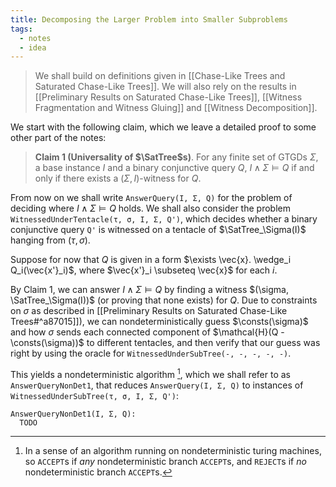 ```yaml
---
title: Decomposing the Larger Problem into Smaller Subproblems
tags:
  - notes
  - idea
---
```


> We shall build on definitions given in [[Chase-Like Trees and Saturated Chase-Like Trees]]. We will also rely on the results in [[Preliminary Results on Saturated Chase-Like Trees]], [[Witness Fragmentation and Witness Gluing]] and [[Witness Decomposition]].

We start with the following claim, which we leave a detailed proof to some other part of the notes:

> **Claim 1 (Universality of $\SatTree$s)**. For any finite set of GTGDs $\Sigma$, a base instance $I$ and a binary conjunctive query $Q$, $I \wedge \Sigma \models Q$ if and only if there exists a $(\Sigma, I)$-witness for $Q$.

From now on we shall write `AnswerQuery(I, Σ, Q)` for the problem of deciding where $I \wedge \Sigma \models Q$ holds. We shall also consider the problem `WitnessedUnderTentacle(τ, σ, I, Σ, Q')`, which decides whether a binary conjunctive query `Q'` is witnessed on a tentacle of $\SatTree_\Sigma(I)$ hanging from $(\tau, \sigma)$.

Suppose for now that $Q$ is given in a form $\exists \vec{x}. \wedge_i Q_i(\vec{x'}_i)$, where $\vec{x'}_i \subseteq \vec{x}$ for each $i$.

By Claim 1, we can answer $I \wedge \Sigma \models Q$ by finding a witness $(\sigma, \SatTree_\Sigma(I))$ (or proving that none exists) for $Q$. Due to constraints on $\sigma$ as described in 
[[Preliminary Results on Saturated Chase-Like Trees#^a87015]]), we can nondeterministically guess $\consts(\sigma)$ and how $\sigma$ sends each connected component of $\mathcal{H}(Q - \consts(\sigma))$ to different tentacles, and then verify that our guess was right by using the oracle for `WitnessedUnderSubTree(-, -, -, -, -)`.

This yields a nondeterministic algorithm [^1], which we shall refer to as `AnswerQueryNonDet1`, that reduces `AnswerQuery(I, Σ, Q)` to instances of `WitnessedUnderSubTree(τ, σ, I, Σ, Q')`:

```
AnswerQueryNonDet1(I, Σ, Q):
  TODO
```

[^1]: In a sense of an algorithm running on nondeterministic turing machines, so `ACCEPT`s if *any* nondeterministic branch `ACCEPT`s, and `REJECT`s if *no* nondeterministic branch `ACCEPT`s.